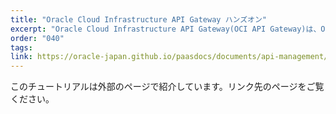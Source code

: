 ```yaml
---
title: "Oracle Cloud Infrastructure API Gateway ハンズオン"
excerpt: "Oracle Cloud Infrastructure API Gateway(OCI API Gateway)は、Oracle Cloud Infrastructure(OCI)上で提供されるマネージドAPI Gatewayサービスです。こちらのハンズオンでは、OCI API Gatewayを利用して簡単にAPIを集約/公開する方法を学んでいただけるコンテンツになっています。"
order: "040"
tags:
link: https://oracle-japan.github.io/paasdocs/documents/api-management/
---
```

このチュートリアルは外部のページで紹介しています。リンク先のページをご覧ください。